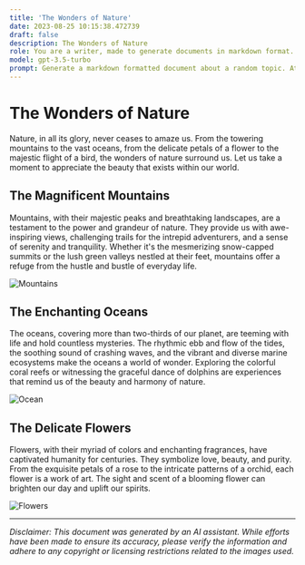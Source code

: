 ```yaml
---
title: 'The Wonders of Nature'
date: 2023-08-25 10:15:38.472739
draft: false
description: The Wonders of Nature
role: You are a writer, made to generate documents in markdown format. It is very important that all of the documents you generate are in valid markdown format.
model: gpt-3.5-turbo
prompt: Generate a markdown formatted document about a random topic. At the bottom, include a disclaimer explaining that the document was generated by you. The first line of the document should be the title. Make sure that the entire document is in proper markdown format, using a mix of various tags to make the document visually appealing.
---
```


# The Wonders of Nature

Nature, in all its glory, never ceases to amaze us. From the towering mountains to the vast oceans, from the delicate petals of a flower to the majestic flight of a bird, the wonders of nature surround us. Let us take a moment to appreciate the beauty that exists within our world.

## The Magnificent Mountains

Mountains, with their majestic peaks and breathtaking landscapes, are a testament to the power and grandeur of nature. They provide us with awe-inspiring views, challenging trails for the intrepid adventurers, and a sense of serenity and tranquility. Whether it's the mesmerizing snow-capped summits or the lush green valleys nestled at their feet, mountains offer a refuge from the hustle and bustle of everyday life.

![Mountains](https://example.com/mountains.jpg)

## The Enchanting Oceans

The oceans, covering more than two-thirds of our planet, are teeming with life and hold countless mysteries. The rhythmic ebb and flow of the tides, the soothing sound of crashing waves, and the vibrant and diverse marine ecosystems make the oceans a world of wonder. Exploring the colorful coral reefs or witnessing the graceful dance of dolphins are experiences that remind us of the beauty and harmony of nature.

![Ocean](https://example.com/ocean.jpg)

## The Delicate Flowers

Flowers, with their myriad of colors and enchanting fragrances, have captivated humanity for centuries. They symbolize love, beauty, and purity. From the exquisite petals of a rose to the intricate patterns of a orchid, each flower is a work of art. The sight and scent of a blooming flower can brighten our day and uplift our spirits.

![Flowers](https://example.com/flowers.jpg)

---

*Disclaimer: This document was generated by an AI assistant. While efforts have been made to ensure its accuracy, please verify the information and adhere to any copyright or licensing restrictions related to the images used.*